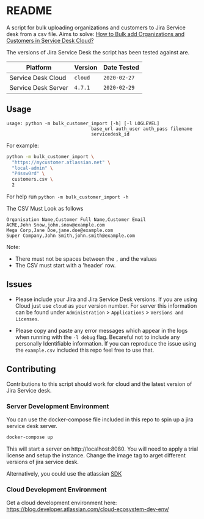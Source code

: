 # README

A script for bulk uploading organizations and customers to Jira Service desk from a csv file. Aims to solve: [How to Bulk add Organizations and Customers in Service Desk Cloud?](https://community.atlassian.com/t5/Jira-Service-Desk-questions/How-to-Bulk-add-Organizations-and-Customers-in-Service-Desk/qaq-p/85932)

The versions of Jira Service Desk the script has been tested against are.

|Platform|Version|Date Tested|
|---|---|---|
|Service Desk Cloud|`cloud`|`2020-02-27`|
|Service Desk Server|`4.7.1`|`2020-02-29`|

## Usage
```
usage: python -m bulk_customer_import [-h] [-l LOGLEVEL]
                               base_url auth_user auth_pass filename
                               servicedesk_id
```

For example:
```bash
python -m bulk_customer_import \ 
  "https://mycustomer.atlassian.net" \
  "local-admin" \
  "P4ssw0rd" \
  customers.csv \
  2
```

For help run `python -m bulk_customer_import -h`

The CSV Must Look as follows
```
Organisation Name,Customer Full Name,Customer Email
ACME,John Snow,john.snow@example.com
Mega Corp,Jane Doe,jane.doe@example.com
Super Company,John Smith,john.smith@example.com
```

Note:
 * There must not be spaces between the `,` and the values
 * The CSV must start with a 'header' row.

## Issues

 * Please include your Jira and Jira Service Desk versions. If you
   are using Cloud just use `cloud` as your version number. For server this information can be found under `Administration` > `Applications` > `Versions and Licenses`.

 * Please copy and paste any error messages which appear in the logs
   when running with the `-l debug` flag. Becareful not to include any
   personally Identifiable information. If you can reproduce the issue
   using the `example.csv` included this repo feel free to use that.

## Contributing

Contributions to this script should work for cloud and the latest version of Jira Service desk.

### Server Development Environment
You can use the docker-compose file included in this repo to spin up a jira service desk server.

```bash
docker-compose up
```

This will start a server on http://localhost:8080. You will need to apply a trial license and setup the instance. Change the image tag to arget different versions of jira service desk.

Alternatively, you could use the atlassian [SDK](https://developer.atlassian.com/server/framework/atlassian-sdk/)

### Cloud Development Environment
Get a cloud development environment here:
https://blog.developer.atlassian.com/cloud-ecosystem-dev-env/
